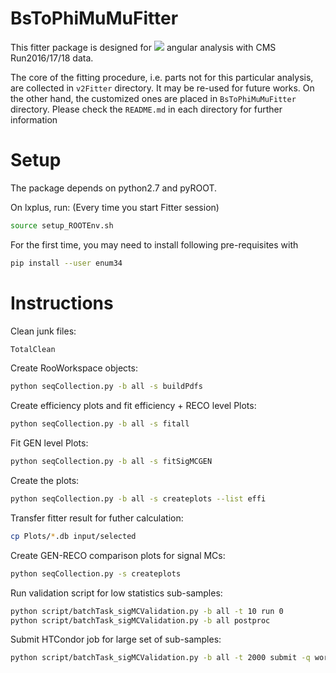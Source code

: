 # BsToPhiMuMuFitter

This fitter package is designed for ![](http://latex.codecogs.com/svg.latex?B_{s}^{0}\rightarrow{\Phi^{0}\mu\mu}) angular analysis with CMS Run2016/17/18 data.

The core of the fitting procedure, i.e. parts not for this particular analysis, are collected in `v2Fitter` directory. It may be re-used for future works. On the other hand, the customized ones are placed in `BsToPhiMuMuFitter` directory. Please check the `README.md` in each directory for further information

# Setup

The package depends on python2.7 and pyROOT.

On lxplus, run: (Every time you start Fitter session)

```bash
source setup_ROOTEnv.sh
```

For the first time, you may need to install following pre-requisites with

```bash
pip install --user enum34
```

# Instructions 
Clean junk files:
```bash
TotalClean
```
Create RooWorkspace objects:
```bash
python seqCollection.py -b all -s buildPdfs
```
Create efficiency plots and fit efficiency + RECO level Plots:
```bash
python seqCollection.py -b all -s fitall
```
Fit GEN level Plots:
```bash
python seqCollection.py -b all -s fitSigMCGEN
```
Create the plots:
```bash
python seqCollection.py -b all -s createplots --list effi
```
Transfer fitter result for futher calculation:
```bash
cp Plots/*.db input/selected
```
Create GEN-RECO comparison plots for signal MCs:
```bash
python seqCollection.py -s createplots
```
Run validation script for low statistics sub-samples:
```bash
python script/batchTask_sigMCValidation.py -b all -t 10 run 0
python script/batchTask_sigMCValidation.py -b all postproc
```
Submit HTCondor job for large set of sub-samples:
```bash
python script/batchTask_sigMCValidation.py -b all -t 2000 submit -q workday -n 1 -s
```

